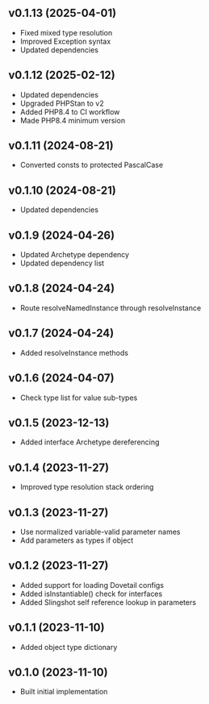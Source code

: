 ## v0.1.13 (2025-04-01)
* Fixed mixed type resolution
* Improved Exception syntax
* Updated dependencies

## v0.1.12 (2025-02-12)
* Updated dependencies
* Upgraded PHPStan to v2
* Added PHP8.4 to CI workflow
* Made PHP8.4 minimum version

## v0.1.11 (2024-08-21)
* Converted consts to protected PascalCase

## v0.1.10 (2024-08-21)
* Updated dependencies

## v0.1.9 (2024-04-26)
* Updated Archetype dependency
* Updated dependency list

## v0.1.8 (2024-04-24)
* Route resolveNamedInstance through resolveInstance

## v0.1.7 (2024-04-24)
* Added resolveInstance methods

## v0.1.6 (2024-04-07)
* Check type list for value sub-types

## v0.1.5 (2023-12-13)
* Added interface Archetype dereferencing

## v0.1.4 (2023-11-27)
* Improved type resolution stack ordering

## v0.1.3 (2023-11-27)
* Use normalized variable-valid parameter names
* Add parameters as types if object

## v0.1.2 (2023-11-27)
* Added support for loading Dovetail configs
* Added isInstantiable() check for interfaces
* Added Slingshot self reference lookup in parameters

## v0.1.1 (2023-11-10)
* Added object type dictionary

## v0.1.0 (2023-11-10)
* Built initial implementation
